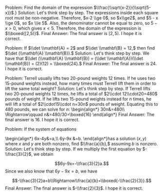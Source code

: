Problem:
Find the domain of the expression $\\frac{\\sqrt{x-2}}{\\sqrt{5-x}}$.}
Solution:
Let's think step by step. The expressions inside each square root must be non-negative.
Therefore, $x-2 \\ge 0$, so $x\\ge2$, and $5 - x \\ge 0$, so $x \\le 5$.
Also, the denominator cannot be equal to zero, so $5-x>0$, which gives $x<5$.
Therefore, the domain of the expression is $\\boxed{[2,5)}$.
Final Answer: The final answer is $[2,5)$. I hope it is correct.


Problem:
If $\\det \\mathbf{A} = 2$ and $\\det \\mathbf{B} = 12,$ then find $\\det (\\mathbf{A} \\mathbf{B}).$
Solution:
Let's think step by step. We have that $\\det (\\mathbf{A} \\mathbf{B}) = (\\det \\mathbf{A})(\\det \\mathbf{B}) = (2)(12) = \\boxed{24}.$
Final Answer: The final answer is $24$. I hope it is correct.


Problem:
Terrell usually lifts two 20-pound weights 12 times. If he uses two 15-pound weights instead, how many times must Terrell lift them in order to lift the same total weight?
Solution:
Let's think step by step. If Terrell lifts two 20-pound weights 12 times, he lifts a total of $2\\cdot 12\\cdot20=480$ pounds of weight.  If he lifts two 15-pound weights instead for $n$ times, he will lift a total of $2\\cdot15\\cdot n=30n$ pounds of weight.  Equating this to 480 pounds, we can solve for $n$: \\begin{align*}
30n&=480\\\\
\\Rightarrow\\qquad n&=480/30=\\boxed{16}
\\end{align*}
Final Answer: The final answer is $16$. I hope it is correct.


Problem:
If the system of equations

\\begin{align*}
6x-4y&=a,\\\\
6y-9x &=b.
\\end{align*}has a solution $(x, y)$ where $x$ and $y$ are both nonzero, find $\\frac{a}{b},$ assuming $b$ is nonzero.
Solution:
Let's think step by step. If we multiply the first equation by $-\\frac{3}{2}$, we obtain

$$6y-9x=-\\frac{3}{2}a.$$Since we also know that $6y-9x=b$, we have

$$-\\frac{3}{2}a=b\\Rightarrow\\frac{a}{b}=\\boxed{-\\frac{2}{3}}.$$
Final Answer: The final answer is $-\\frac{2}{3}$. I hope it is correct.